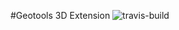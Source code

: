 
#Geotools 3D Extension ![travis-build](https://travis-ci.org/STEMLab/geoserver-3d-extension.svg?branch=master)
